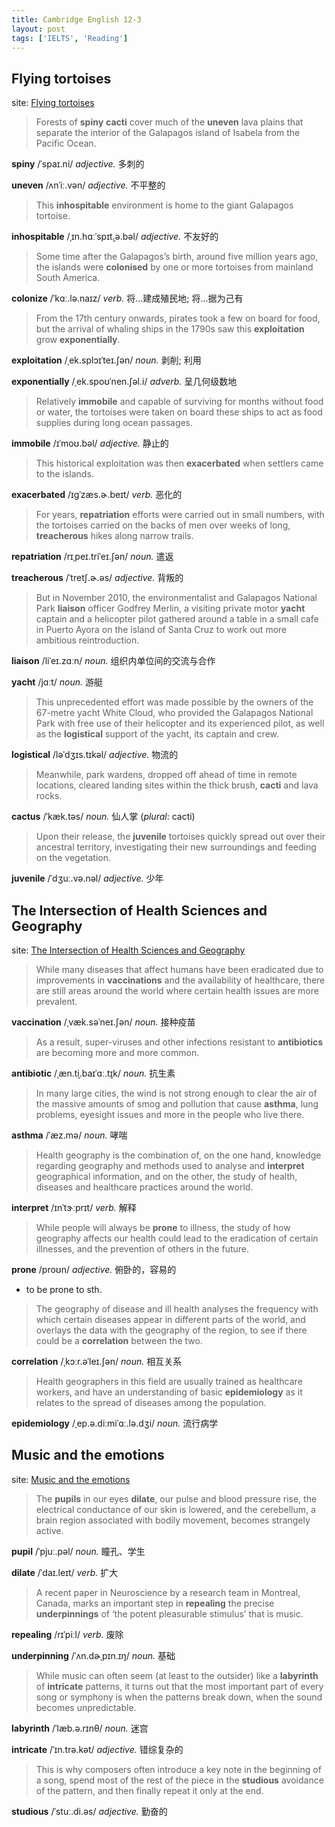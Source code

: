 ```yaml
---
title: Cambridge English 12-3
layout: post
tags: ['IELTS', 'Reading']
---
```


## Flying tortoises

site: [Flying tortoises](https://mini-ielts.com/1143/reading/flying-tortoises)

> Forests of **spiny** **cacti** cover much of the **uneven** lava plains that separate the interior of the Galapagos island of Isabela from the Pacific Ocean.

**spiny** /ˈspaɪ.ni/ *adjective.* 多刺的

**uneven** /ʌnˈiː.vən/ *adjective.* 不平整的

> This **inhospitable** environment is home to the giant Galapagos tortoise.

**inhospitable** /ˌɪn.hɑːˈspɪt̬.ə.bəl/ *adjective.* 不友好的

> Some time after the Galapagos’s birth, around five million years ago, the islands were **colonised** by one or more tortoises from mainland South America.

**colonize** /ˈkɑː.lə.naɪz/ *verb.* 将...建成殖民地; 将...据为己有

> From the 17th century onwards, pirates took a few on board for food, but the arrival of whaling ships in the 1790s saw this **exploitation** grow **exponentially**.

**exploitation** /ˌek.splɔɪˈteɪ.ʃən/ *noun.* 剥削; 利用

**exponentially** /ˌek.spoʊˈnen.ʃəl.i/ *adverb.* 呈几何级数地

> Relatively **immobile** and capable of surviving for months without food or water, the tortoises were taken on board these ships to act as food supplies during long ocean passages.

**immobile** /ɪˈmoʊ.bəl/ *adjective.* 静止的

> This historical exploitation was then **exacerbated** when settlers came to the islands.

**exacerbated** /ɪɡˈzæs.ɚ.beɪt/ *verb.* 恶化的

> For years, **repatriation** efforts were carried out in small numbers, with the tortoises carried on the backs of men over weeks of long, **treacherous** hikes along narrow trails.

**repatriation** /rɪˌpeɪ.triˈeɪ.ʃən/ *noun.* 遣返

**treacherous** /ˈtretʃ.ɚ.əs/ *adjective.* 背叛的

> But in November 2010, the environmentalist and Galapagos National Park **liaison** officer Godfrey Merlin, a visiting private motor **yacht** captain and a helicopter pilot gathered around a table in a small cafe in Puerto Ayora on the island of Santa Cruz to work out more ambitious reintroduction.

**liaison** /liˈeɪ.zɑːn/ *noun.* 组织内单位间的交流与合作

**yacht** /jɑːt/ *noun.* 游艇

> This unprecedented effort was made possible by the owners of the 67-metre yacht White Cloud, who provided the Galapagos National Park with free use of their helicopter and its experienced pilot, as well as the **logistical** support of the yacht, its captain and crew.

**logistical** /ləˈdʒɪs.tɪkəl/ *adjective.* 物流的

> Meanwhile, park wardens, dropped off ahead of time in remote locations, cleared landing sites within the thick brush, **cacti** and lava rocks.

**cactus** /ˈkæk.təs/ *noun.* 仙人掌 (*plural*: cacti)

> Upon their release, the **juvenile** tortoises quickly spread out over their ancestral territory, investigating their new surroundings and feeding on the vegetation.

**juvenile** /ˈdʒuː.və.nəl/ *adjective.* 少年

## The Intersection of Health Sciences and Geography

site: [The Intersection of Health Sciences and Geography](https://mini-ielts.com/1144/reading/the-intersection-of-health-sciences-and-geography)

> While many diseases that affect humans have been eradicated due to improvements in **vaccinations** and the availability of healthcare, there are still areas around the world where certain health issues are more prevalent.

**vaccination** /ˌvæk.səˈneɪ.ʃən/ *noun.* 接种疫苗

> As a result, super-viruses and other infections resistant to **antibiotics** are becoming more and more common.

**antibiotic** /ˌæn.t̬i.baɪˈɑː.t̬ɪk/ *noun.* 抗生素

> In many large cities, the wind is not strong enough to clear the air of the massive amounts of smog and pollution that cause **asthma**, lung problems, eyesight issues and more in the people who live there.

**asthma** /ˈæz.mə/ *noun.* 哮喘

> Health geography is the combination of, on the one hand, knowledge regarding geography and methods used to analyse and **interpret** geographical information, and on the other, the study of health, diseases and healthcare practices around the world.

**interpret** /ɪnˈtɝːprɪt/ *verb.* 解释

> While people will always be **prone** to illness, the study of how geography affects our health could lead to the eradication of certain illnesses, and the prevention of others in the future.

**prone** /proʊn/ *adjective.* 俯卧的，容易的

- to be prone to sth.

> The geography of disease and ill health analyses the frequency with which certain diseases appear in different parts of the world, and overlays the data with the geography of the region, to see if there could be a **correlation** between the two.

**correlation** /ˌkɔːr.əˈleɪ.ʃən/ *noun.* 相互关系

> Health geographers in this field are usually trained as healthcare workers, and have an understanding of basic **epidemiology** as it relates to the spread of diseases among the population.

**epidemiology** /ˌep.ə.diːmiˈɑː.lə.dʒi/ *noun.* 流行病学

## Music and the emotions

site: [Music and the emotions](https://mini-ielts.com/1145/reading/music-and-the-emotions)

> The **pupils** in our eyes **dilate**, our pulse and blood pressure rise, the electrical conductance of our skin is lowered, and the cerebellum, a brain region associated with bodily movement, becomes strangely active.

**pupil** /ˈpjuː.pəl/ *noun.* 瞳孔、学生

**dilate** /ˈdaɪ.leɪt/ *verb.* 扩大

> A recent paper in Neuroscience by a research team in Montreal, Canada, marks an important step in **repealing** the precise **underpinnings** of ‘the potent pleasurable stimulus’ that is music.

**repealing** /rɪˈpiːl/ *verb.* 废除

**underpinning** /ˈʌn.dɚˌpɪn.ɪŋ/ *noun.* 基础

> While music can often seem (at least to the outsider) like a **labyrinth** of **intricate** patterns, it turns out that the most important part of every song or symphony is when the patterns break down, when the sound becomes unpredictable.

**labyrinth** /ˈlæb.ə.rɪnθ/ *noun.* 迷宫

**intricate** /ˈɪn.trə.kət/ *adjective.* 错综复杂的

> This is why composers often introduce a key note in the beginning of a song, spend most of the rest of the piece in the **studious** avoidance of the pattern, and then finally repeat it only at the end.

**studious** /ˈstuː.di.əs/ *adjective.* 勤奋的
